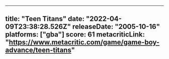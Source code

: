 
---
title: "Teen Titans"
date: "2022-04-09T23:38:28.526Z"
releaseDate: "2005-10-16"
platforms: ["gba"]
score: 61
metacriticLink: "https://www.metacritic.com/game/game-boy-advance/teen-titans"
---
